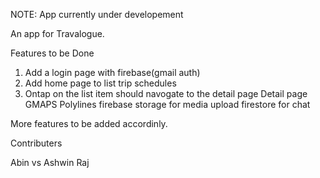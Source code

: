  NOTE: App currently under developement


An app for Travalogue. 


Features to be Done
1. Add a login page with firebase(gmail auth)
2. Add home page to list trip schedules
3. Ontap on the list item should navogate to the detail page
  Detail page
  GMAPS
  Polylines 
  firebase storage for media upload
  firestore for chat

  More features to be added accordinly.


  Contributers

  Abin vs
  Ashwin Raj